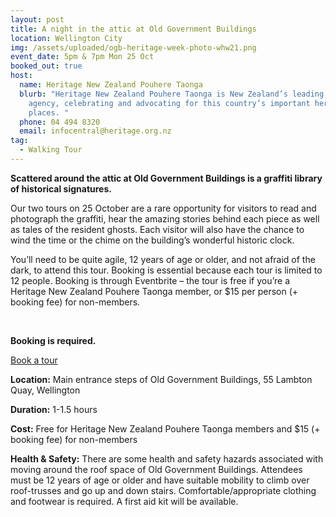 ```yaml
---
layout: post
title: A night in the attic at Old Government Buildings
location: Wellington City
img: /assets/uploaded/ogb-heritage-week-photo-whw21.png
event_date: 5pm & 7pm Mon 25 Oct
booked_out: true
host:
  name: Heritage New Zealand Pouhere Taonga
  blurb: "Heritage New Zealand Pouhere Taonga is New Zealand’s leading heritage
    agency, celebrating and advocating for this country’s important heritage
    places. "
  phone: 04 494 8320
  email: infocentral@heritage.org.nz
tag:
  - Walking Tour
---
```

**Scattered around the attic at Old Government Buildings is a graffiti library of historical signatures.** 

Our two tours on 25 October are a rare opportunity for visitors to read and photograph the graffiti, hear the amazing stories behind each piece as well as tales of the resident ghosts. Each visitor will also have the chance to wind the time or the chime on the building’s wonderful historic clock. 

You’ll need to be quite agile, 12 years of age or older, and not afraid of the dark, to attend this tour. Booking is essential because each tour is limited to 12 people. Booking is through Eventbrite – the tour is free if you’re a Heritage New Zealand Pouhere Taonga member, or $15 per person (+ booking fee) for non-members.

<br>

**Booking is required.** 

<a href="https://www.eventbrite.co.nz/e/a-night-in-the-attic-at-old-government-buildings-tickets-163944627795" class="button">Book a tour</a>

**Location:** Main entrance steps of Old Government Buildings, 55 Lambton Quay, Wellington

**Duration:** 1-1.5 hours

**Cost:** Free for Heritage New Zealand Pouhere Taonga members and $15 (+ booking fee) for non-members

**Health & Safety:** There are some health and safety hazards associated with moving around the roof space of Old Government Buildings. Attendees must be 12 years of age or older and have suitable mobility to climb over roof-trusses and go up and down stairs. Comfortable/appropriate clothing and footwear is required. A first aid kit will be available.
